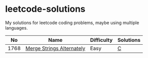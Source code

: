 # leetcode-solutions
My solutions for leetcode coding problems, maybe using multiple languages.

| No | Name | Difficulty | Solutions |
| -- | -- | -- | -- |
| 1768 | [Merge Strings Alternately](https://leetcode.cn/problems/merge-strings-alternately/) | Easy | [C](.\algrithoms\Merge%20Strings%20Alternately\Merge%20Strings%20Alternately.c) |